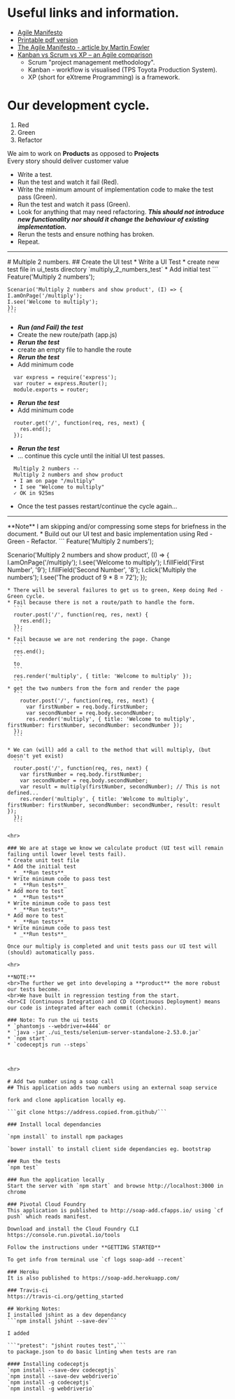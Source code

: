 # Useful links and information.
* [Agile Manifesto](http://agilemanifesto.org/)
* [Printable pdf version](https://assets.uits.iu.edu/pdf/Agile-Manifesto.pdf)
* [The Agile Manifesto - article by Martin Fowler](http://goo.gl/M1shQh)
* [Kanban vs Scrum vs XP – an Agile comparison](https://goo.gl/dTv0N2)
  * Scrum "project management methodology".
  * Kanban - workflow is visualised (TPS Toyota Production System).
  * XP (short for eXtreme Programming) is a framework.

# Our development cycle.
1. Red
1. Green
1. Refactor

We aim to work on **Products** as opposed to __Projects__
<br>Every story should deliver customer value

* Write a test.
* Run the test and watch it fail (Red).
* Write the minimum amount of implementation code to make the test pass (Green).
* Run the test and watch it pass (Green).
* Look for anything that may need refactoring.
  _**This should not introduce new functionality nor should it change the behaviour of existing implementation.**_
* Rerun the tests and ensure nothing has broken.
* Repeat.

<hr>
# Multiple 2 numbers.
## Create the UI test
* Write a UI Test
  * create new test file in ui_tests directory `multiply_2_numbers_test`
  * Add initial test
    ```
    Feature('Multiply 2 numbers');

    Scenario('Multiply 2 numbers and show product', (I) => {
    I.amOnPage('/multiply');
    I.see('Welcome to multiply');
    });
    ```
* _**Run (and Fail) the test**_
* Create the new route/path (app.js)
* _**Rerun the test**_
* create an empty file to handle the route
* _**Rerun the test**_
* Add minimum code
```
  var express = require('express');
  var router = express.Router();
  module.exports = router;
```
* _**Rerun the test**_
* Add minimum code
```
  router.get('/', function(req, res, next) {
    res.end();
  });
```
* _**Rerun the test**_
* ... continue this cycle until the initial UI test passes.
```
  Multiply 2 numbers --
  Multiply 2 numbers and show product
  • I am on page "/multiply"
  • I see "Welcome to multiply"
  ✓ OK in 925ms
```
* Once the test passes restart/continue the cycle again...
<hr>
**Note** I am skipping and/or compressing some steps for briefness in the document.
* Build out our UI test and basic implementation using Red - Green - Refactor.
  ```
  Feature('Multiply 2 numbers');

  Scenario('Multiply 2 numbers and show product', (I) => {
    I.amOnPage('/multiply');
    I.see('Welcome to multiply');
    I.fillField('First Number', '9');
    I.fillField('Second Number', '8');
    I.click('Multiply the numbers');
    I.see('The product of 9 * 8 = 72');
  });
  ```
* There will be several failures to get us to green, Keep doing Red - Green cycle.
  * Fail because there is not a route/path to handle the form.
    ```
    router.post('/', function(req, res, next) {
      res.end();
    });
    ```
  * Fail because we are not rendering the page. Change
    ```
    res.end();
    ```
    to
    ```
    res.render('multiply', { title: 'Welcome to multiply' });
    ```
  * get the two numbers from the form and render the page
    ```
      router.post('/', function(req, res, next) {
        var firstNumber = req.body.firstNumber;
        var secondNumber = req.body.secondNumber;
        res.render('multiply', { title: 'Welcome to multiply', firstNumber: firstNumber, secondNumber: secondNumber });
    });
    ```

* We can (will) add a call to the method that will multiply, (but doesn't yet exist)
    ```
    router.post('/', function(req, res, next) {
      var firstNumber = req.body.firstNumber;
      var secondNumber = req.body.secondNumber;
      var result = multiply(firstNumber, secondNumber); // This is not defined...
      res.render('multiply', { title: 'Welcome to multiply', firstNumber: firstNumber, secondNumber: secondNumber, result: result });
    });
    ```

<hr>

### We are at stage we know we calculate product (UI test will remain failing until lower level tests fail).
* Create unit test file
  * Add the initial test
    * _**Run tests**_
  * Write minimum code to pass test
    * _**Run tests**_
  * Add more to test
    * _**Run tests**_
  * Write minimum code to pass test
    * _**Run tests**_
  * Add more to test
    * _**Run tests**_
  * Write minimum code to pass test
    * _**Run tests**_

Once our multiply is completed and unit tests pass our UI test will (should) automatically pass.

<hr>

**NOTE:**
<br>The further we get into developing a **product** the more robust our tests become.
<br>We have built in regression testing from the start.
<br>CI (Continuous Integration) and CD (Continuous Deployment) means our code is integrated after each commit (checkin).

### Note: To run the ui tests
* `phantomjs --webdriver=4444` or
* `java -jar ./ui_tests/selenium-server-standalone-2.53.0.jar`
* `npm start`
* `codeceptjs run --steps`



<hr>

# Add two number using a soap call
## This application adds two numbers using an external soap service

fork and clone application locally eg.

```git clone https://address.copied.from.github/```

### Install local dependancies

`npm install` to install npm packages

`bower install` to install client side dependancies eg. bootstrap

### Run the tests
`npm test`

### Run the application locally
Start the server with `npm start` and browse http://localhost:3000 in chrome

### Pivotal Cloud Foundry
This application is published to http://soap-add.cfapps.io/ using `cf push` which reads manifest.

Download and install the Cloud Foundry CLI https://console.run.pivotal.io/tools

Follow the instructions under **GETTING STARTED**

To get info from terminal use `cf logs soap-add --recent`

### Heroku
It is also published to https://soap-add.herokuapp.com/

### Travis-ci
https://travis-ci.org/getting_started

## Working Notes:
I installed jshint as a dev dependancy
```npm install jshint --save-dev```

I added

```"pretest": "jshint routes test",```
to package.json to do basic linting when tests are ran

#### Installing codeceptjs
`npm install --save-dev codeceptjs`
`npm install --save-dev webdriverio`
`npm install -g codeceptjs`
`npm install -g webdriverio`




